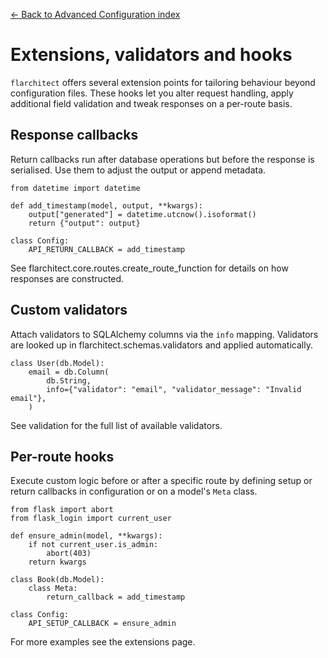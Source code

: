 [← Back to Advanced Configuration index](index.md)

# Extensions, validators and hooks
`flarchitect` offers several extension points for tailoring behaviour beyond
configuration files. These hooks let you alter request handling, apply
additional field validation and tweak responses on a per-route basis.

## Response callbacks
Return callbacks run after database operations but before the response is
serialised. Use them to adjust the output or append metadata.
```
from datetime import datetime

def add_timestamp(model, output, **kwargs):
    output["generated"] = datetime.utcnow().isoformat()
    return {"output": output}

class Config:
    API_RETURN_CALLBACK = add_timestamp
```
See flarchitect.core.routes.create_route_function for details on how
responses are constructed.

## Custom validators
Attach validators to SQLAlchemy columns via the `info` mapping.
Validators are looked up in flarchitect.schemas.validators and
applied automatically.
```
class User(db.Model):
    email = db.Column(
        db.String,
        info={"validator": "email", "validator_message": "Invalid email"},
    )
```
See validation for the full list of available validators.

## Per-route hooks
Execute custom logic before or after a specific route by defining setup or
return callbacks in configuration or on a model's `Meta` class.
```
from flask import abort
from flask_login import current_user

def ensure_admin(model, **kwargs):
    if not current_user.is_admin:
        abort(403)
    return kwargs

class Book(db.Model):
    class Meta:
        return_callback = add_timestamp

class Config:
    API_SETUP_CALLBACK = ensure_admin
```
For more examples see the extensions page.


